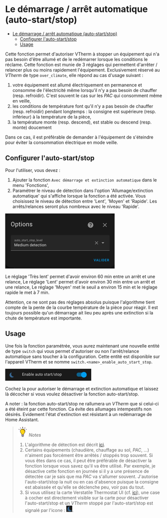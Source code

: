 # Le démarrage / arrêt automatique (auto-start/stop)

- [Le démarrage / arrêt automatique (auto-start/stop)](#le-démarrage--arrêt-automatique-auto-startstop)
  - [Configurer l'auto-start/stop](#configurer-lauto-startstop)
  - [Usage](#usage)

Cette fonction permet d'autoriser VTherm à stopper un équipement qui n'a pas besoin d'être allumé et de le redémarrer lorsque les conditions le réclame. Cette fonction est munie de 3 réglages qui permettent d'arrêter / relancer plus ou moins rapidement l'équipement.
Exclusivement réservé au _VTherm_ de type `over_climate`, elle répond au cas d'usage suivant :
1. votre équipement est allumé électriquement en permanence et consomme de l'électricité même lorsqu'il n'y a pas besoin de chauffer (resp. refroidir). C'est souvent le cas sur les _PAC_ qui consomment même en veille,
2. les conditions de température font qu'il n'y a pas besoin de chauffer (resp. refroidir) pendant longtemps : la consigne est supérieure (resp. inférieur) à la température de la pièce,
3. la température monte (resp. descend), est stable ou descend (resp. monte) doucement

Dans ce cas, il est préférable de demander à l'équipement de s'éteindre pour éviter la consommation électrique en mode veille.

## Configurer l'auto-start/stop


Pour l'utiliser, vous devez :
1. Ajouter la fonction `Avec démarrage et extinction automatique` dans le menu 'Fonctions',
2. Paramétrer le niveau de détection dans l'option 'Allumage/extinction automatique' qui s'affiche lorsque la fonction a été activée. Vous choisissez le niveau de détection entre 'Lent', 'Moyen' et 'Rapide'. Les arrêts/relances seront plus nombreux avec le niveau 'Rapide'.

![image](images/config-auto-start-stop.png)

Le réglage 'Très lent' permet d'avoir environ 60 min entre un arrêt et une relance,
Le réglage 'Lent' permet d'avoir environ 30 min entre un arrêt et une relance,
Le réglage 'Moyen' met le seuil a environ 15 min et le réglage rapide le met à 7 min.

Attention, ce ne sont pas des réglages absolus puisque l'algorithme tient compte de la pente de la courbe température de la pièce pour réagir. Il est toujours possible qu'un démarrage ait lieu peu après une extinction si la chute de température est importante.

## Usage

Une fois la fonction paramétrée, vous aurez maintenant une nouvelle entité de type `switch` qui vous permet d'autoriser ou non l'arrêt/relance automatique sans toucher à la configuration. Cette entité est disponible sur l'appareil VTherm et se nomme `switch.<name>_enable_auto_start_stop`.

![image](images/enable-auto-start-stop-entity.png)

Cochez la pour autoriser le démarrage et extinction automatique et laissez là décocher si vous voulez désactiver la fonction auto-start/stop.

A noter : la fonction auto-start/stop ne rallumera un _VTherm_ que si celui-ci a été éteint par cette fonction. Ca évite des allumages intempestifs non désirés. Evidement l'état d'extinction est résistant à un redémarrage de Home Assistant.


> ![Astuce](images/tips.png) _*Notes*_
> 1. L'algorithme de détection est décrit [ici](algorithms.md#lalgorithme-de-la-fonction-dauto-startstop).
> 2. Certains équipements (chaudière, chauffage au sol, _PAC_, ...) n'aiment pas forcément être arrêtés / stoppés trop souvent. Si vous êtes dans ce cas, il peut être préférable de désactiver la fonction lorsque vous savez qu'il va être utilisé. Par exemple, je désactive cette fonction en journée si il y a une présence de détectée car je sais que ma _PAC_ va s'allumer souvent. J'autorise l'auto-start/stop la nuit ou en cas d'absence puisque la consigne est abaissée et qu'elle se déclenche peu, voir pas du tout.
> 3. Si vous utilisez la carte Verstatile Thermostat UI (cf. [ici](additions.md#bien-mieux-avec-le-versatile-thermostat-ui-card)), une case à cocher est directement visible sur la carte pour désactiver l'auto-start/stop et un _VTherm_ stoppé par l'auto-start/stop est signalé par l'icone : ![auto-start/stop icone](images/auto-start-stop-icon.png).
